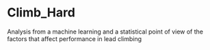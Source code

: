 # Climb_Hard
Analysis from a machine learning and a statistical point of view of the factors that affect performance in lead climbing
